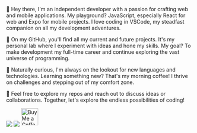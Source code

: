 👋 Hey there, I'm an independent developer with a passion for crafting web and mobile applications. My playground? JavaScript, especially React for web and Expo for mobile projects. I love coding in VSCode, my steadfast companion on all my development adventures.

🚀 On my GitHub, you'll find all my current and future projects. It's my personal lab where I experiment with ideas and hone my skills. My goal? To make development my full-time career and continue exploring the vast universe of programming.

🌱 Naturally curious, I'm always on the lookout for new languages and technologies. Learning something new? That's my morning coffee! I thrive on challenges and stepping out of my comfort zone.

💬 Feel free to explore my repos and reach out to discuss ideas or collaborations. Together, let's explore the endless possibilities of coding!

<a><img align="center" src="https://github-readme-stats.vercel.app/api?username=Legion-in-hell&theme=transparent"/></a>
<a><img align="center" src="https://github-readme-stats.vercel.app/api/top-langs/?username=legion-in-hell&layout=compact&theme=transparent" /></a>
<a href='https://ko-fi.com/corentinrouff' target='_blank'><img height='35' style='border:0px;height:46px;' src='https://az743702.vo.msecnd.net/cdn/kofi3.png?v=0' border='0' alt='Buy Me a Coffee'/>
